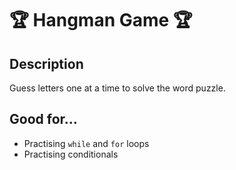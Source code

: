# 🏆 Hangman Game 🏆

## Description
Guess letters one at a time to solve the word puzzle.

## Good for...
- Practising `while` and `for` loops
- Practising conditionals
